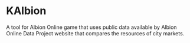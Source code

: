 # KAlbion
A tool for Albion Online game that uses public data available by Albion Online Data Project website that compares the resources of city markets.

